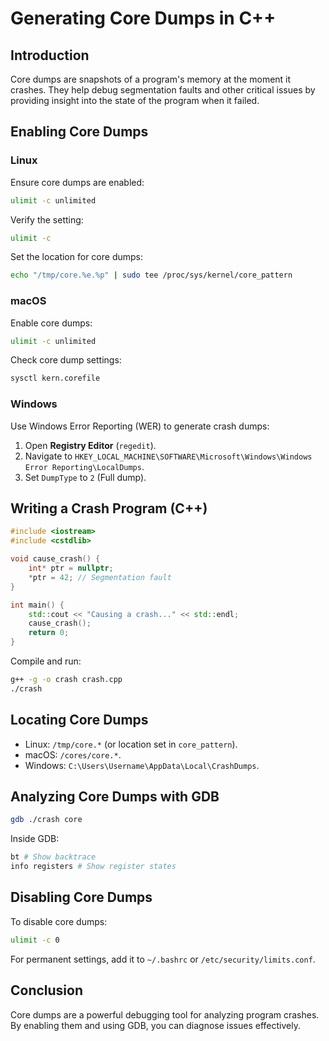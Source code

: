 # Generating Core Dumps in C++

## Introduction

Core dumps are snapshots of a program's memory at the moment it crashes. They help debug segmentation faults and other critical issues by providing insight into the state of the program when it failed.

## Enabling Core Dumps

### Linux

Ensure core dumps are enabled:

```sh
ulimit -c unlimited
```

Verify the setting:

```sh
ulimit -c
```

Set the location for core dumps:

```sh
echo "/tmp/core.%e.%p" | sudo tee /proc/sys/kernel/core_pattern
```

### macOS

Enable core dumps:

```sh
ulimit -c unlimited
```

Check core dump settings:

```sh
sysctl kern.corefile
```

### Windows

Use Windows Error Reporting (WER) to generate crash dumps:

1. Open **Registry Editor** (`regedit`).
2. Navigate to `HKEY_LOCAL_MACHINE\SOFTWARE\Microsoft\Windows\Windows Error Reporting\LocalDumps`.
3. Set `DumpType` to `2` (Full dump).

## Writing a Crash Program (C++)

```cpp
#include <iostream>
#include <cstdlib>

void cause_crash() {
    int* ptr = nullptr;
    *ptr = 42; // Segmentation fault
}

int main() {
    std::cout << "Causing a crash..." << std::endl;
    cause_crash();
    return 0;
}
```

Compile and run:
```sh
g++ -g -o crash crash.cpp
./crash
```

## Locating Core Dumps

- Linux: `/tmp/core.*` (or location set in `core_pattern`).
- macOS: `/cores/core.*`.
- Windows: `C:\Users\Username\AppData\Local\CrashDumps`.

## Analyzing Core Dumps with GDB

```sh
gdb ./crash core
```

Inside GDB:

```sh
bt # Show backtrace
info registers # Show register states
```

## Disabling Core Dumps

To disable core dumps:
```sh
ulimit -c 0
```

For permanent settings, add it to `~/.bashrc` or `/etc/security/limits.conf`.

## Conclusion

Core dumps are a powerful debugging tool for analyzing program crashes. By enabling them and using GDB, you can diagnose issues effectively.

